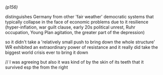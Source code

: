 *(p156)*

distinguishes Germany from other 'fair weather' democratic systems that typically collapse in the face of economic problems due to it resilience (hyper-inflation, war guilt clause, early 20s political unrest, Ruhr occupation, Young Plan agitation, the greater part of the depression)

so it didn't take a 'relatively small push to bring down the whole structure'
	WR exhibited an extraordinary power of resistance
	and it really did take the biggest world crisis ever to bring it down

// I was agreeing but also it was kind of by the skin of its teeth that it survived esp the from the right 